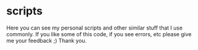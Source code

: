 # scripts

Here you can see my personal scripts and other similar stuff that I use commonly. If you like some of this code, if you see errors, etc please give me your feedback ;) Thank you.
